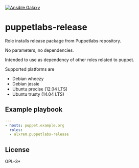 [![Ansible Galaxy](https://img.shields.io/ansible/role/6371.svg)](https://galaxy.ansible.com/detail#/role/6371)

puppetlabs-release
==================

Role installs release package from Puppetlabs repository.

No parameters, no dependencies.

Intended to use as dependency of other roles related to puppet.

Supported platforms are
- Debian wheezy
- Debian jessie
- Ubuntu precise (12.04 LTS)
- Ubuntu trusty (14.04 LTS)

Example playbook
----------------

```yaml
---
- hosts: puppet.example.org
  roles:
  - alxrem.puppetlabs-release
```

License
-------

GPL-3+
